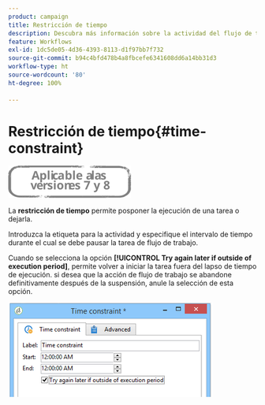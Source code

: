 ```yaml
---
product: campaign
title: Restricción de tiempo
description: Descubra más información sobre la actividad del flujo de trabajo de la restricción de tiempo
feature: Workflows
exl-id: 1dc5de05-4d36-4393-8113-d1f97bb7f732
source-git-commit: b94c4bfd478b4a8fbcefe6341608dd6a14bb31d3
workflow-type: ht
source-wordcount: '80'
ht-degree: 100%

---
```


# Restricción de tiempo{#time-constraint}

![](../../assets/common.svg)

La **restricción de tiempo** permite posponer la ejecución de una tarea o dejarla.

Introduzca la etiqueta para la actividad y especifique el intervalo de tiempo durante el cual se debe pausar la tarea de flujo de trabajo.

Cuando se selecciona la opción **[!UICONTROL Try again later if outside of execution period]**, permite volver a iniciar la tarea fuera del lapso de tiempo de ejecución. si desea que la acción de flujo de trabajo se abandone definitivamente después de la suspensión, anule la selección de esta opción.

![](assets/s_user_scheduled_wait.png)
